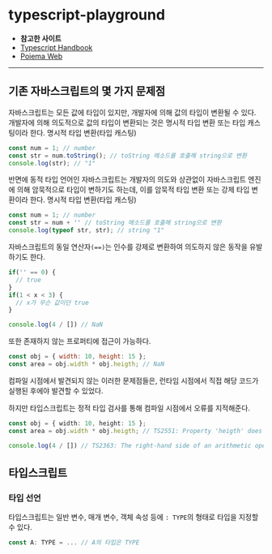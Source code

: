 # typescript-playground
- **참고한 사이트**
- [Typescript Handbook](https://www.typescriptlang.org/docs/handbook/intro.html)  
- [Poiema Web](https://poiemaweb.com)
___
## 기존 자바스크립트의 몇 가지 문제점
자바스크립트는 모든 값에 타입이 있지만, 개발자에 의해 값의 타입이 변환될 수 있다. 개발자에 의해 의도적으로 값의 타입이 변환되는 것은 명시적 타입 변환 또는 타입 캐스팅이라 한다.
명시적 타입 변환(타입 캐스팅)
```javascript
const num = 1; // number
const str = num.toString(); // toString 메소드를 호출해 string으로 변환
console.log(str); // "1"
```
반면에 동적 타입 언어인 자바스크립트는 개발자의 의도와 상관없이 자바스크립트 엔진에 의해 암묵적으로 타입이 변하기도 하는데, 이를 암묵적 타입 변환 또는 강제 타입 변환이라 한다.
명시적 타입 변환(타입 캐스팅)
```javascript
const num = 1; // number
const str = num + '' // toString 메소드를 호출해 string으로 변환
console.log(typeof str, str); // string "1"
 ```
자바스크립트의 동일 연산자`(==)`는 인수를 강제로 변환하여 의도하지 않은 동작을 유발하기도 한다.
```javascript
if('' == 0) {
  // true
}
if(1 < x < 3) {
  // x가 무슨 값이던 true
}

console.log(4 / []) // NaN
```
또한 존재하지 않는 프로퍼티에 접근이 가능하다.
```javascript
const obj = { width: 10, height: 15 };
const area = obj.width * obj.heigth; // NaN
```

컴파일 시점에서 발견되지 않는 이러한 문제점들은, 런타임 시점에서 직접 해당 코드가 실행된 후에야 발견할 수 있었다.   

하지만 타입스크립트는 정적 타입 검사를 통해 컴파일 시점에서 오류를 지적해준다.
```typescript
const obj = { width: 10, height: 15 };
const area = obj.width * obj.heigth; // TS2551: Property 'heigth' does not exist on type '{ width: number; height: number; }'. Did you mean 'height'?

console.log(4 / []) // TS2363: The right-hand side of an arithmetic operation must be of type 'any', 'number', 'bigint' or an enum type.
```
## 타입스크립트
<!-- Runtime Behavior / Erased Types 작성할 것 -->
### 타입 선언
타입스크립트는 일반 변수, 매개 변수, 객체 속성 등에 `: TYPE`의 형태로 타입을 지정할 수 있다.
```typescript
const A: TYPE = ... // A의 타입은 TYPE
```
